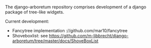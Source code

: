 The django-arboretum repository comprises development of a django package of tree-like widgets.

Current development:
- Fancytree implementation ://github.com/mar10/fancytree
- Shoveboxlist: see https://github.com/m-libbrecht/django-arboretum/tree/master/docs/ShoveBoxList